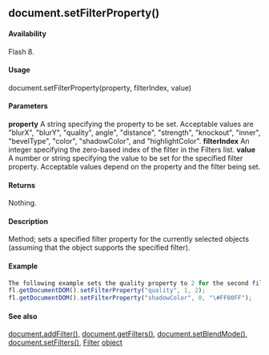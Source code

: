 ## document.setFilterProperty()

#### Availability

Flash 8.

#### Usage

document.setFilterProperty(property, filterIndex, value)

#### Parameters

**property** A string specifying the property to be set. Acceptable values are "blurX", "blurY", "quality", angle", "distance", "strength", "knockout", "inner", "bevelType", "color", "shadowColor", and
"highlightColor".
**filterIndex** An integer specifying the zero-based index of the filter in the Filters list.
**value** A number or string specifying the value to be set for the specified filter property. Acceptable values depend on the property and the filter being set.

#### Returns

Nothing.

#### Description

Method; sets a specified filter property for the currently selected objects (assuming that the object supports the specified filter).

#### Example

```javascript
The following example sets the quality property to 2 for the second filter (index value of 1) in the Filters list of the selected objects and then sets the shadowColor property of the first filter in the Filters list on the selected objects:
fl.getDocumentDOM().setFilterProperty("quality", 1, 2);
fl.getDocumentDOM().setFilterProperty("shadowColor", 0, "\#FF00FF");

```
#### See also

[document.addFilter()](#_bookmark121), [document.getFilters()](#_bookmark207), [document.setBlendMode()](#_bookmark278), [document.setFilters()](#document.setFilters()), [Filter](#_bookmark425) [object](#_bookmark425)

<span id="document.setFilters()" class="anchor"></span>
